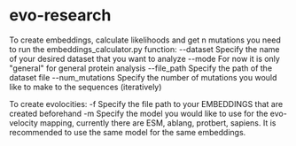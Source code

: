 # evo-research

To create embeddings, calculate likelihoods and get n mutations you need to run the embeddings_calculator.py function:
--dataset Specify the name of your desired dataset that you want to analyze
--mode For now it is only "general" for general protein analysis
--file_path Specify the path of the dataset file
--num_mutations Specify the number of mutations you would like to make to the sequences (iteratively)


To create evolocities:
-f Specify the file path to your EMBEDDINGS that are created beforehand
-m Specify the model you would like to use for the evo-velocity mapping, currently there are ESM, ablang, protbert, sapiens. It is recommended to use the same model for the same embeddings.
